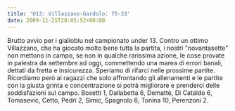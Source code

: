 ```yaml
---
title: 'U13: Villazzano-Gardolo: 75-33'
date: 2009-11-25T20:05:52+00:00
---
```

Brutto avvio per i gialloblu nel campionato under 13. Contro un ottimo Villazzano, che ha giocato molto bene tutta la partita, i nostri "novantasette" non mettono in campo, se non in qualche rarissima azione, le cose provate in palestra da settembre ad oggi, commettendo una marea di errori banali, dettati da fretta e insicurezza. Speriamo di rifarci nelle prossime partite. Ricordiamo però ai ragazzi che solo affrontando gli allenamenti e le partite con la giusta grinta e concentrazione si potrà migliorare e prenderci delle soddisfazioni sul campo. Bosetti 1, Dallabetta 6, Demattè, Di Cataldo 6, Tomasevic, Cetto, Pedri 2, Simic, Spagnolo 6, Tonina 10, Perenzoni 2.